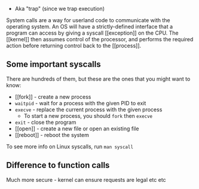 - Aka "trap" (since we trap execution)

System calls are a way for userland code to communicate with the operating system. An OS will have a strictly-defined interface that a program can access by giving a syscall [[exception]] on the CPU. The [[kernel]] then assumes control of the processor, and performs the required action before returning control back to the [[process]].

## Some important syscalls
There are hundreds of them, but these are the ones that you might want to know:

- [[fork]] - create a new process
- `waitpid` - wait for a process with the given PID to exit
- `execve` - replace the current process with the given process
	- To start a new process, you should `fork` then `execve`
- `exit` - close the program
- [[open]] - create a new file or open an existing file
- [[reboot]] - reboot the system

To see more info on Linux syscalls, run `man syscall`

## Difference to function calls

Much more secure - kernel can ensure requests are legal etc etc